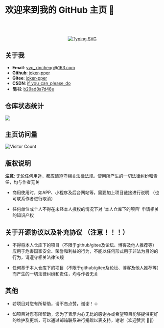 
# 欢迎来到我的 GitHub 主页 👋

<br/>
<br/>

<p align="center">
<a href="https://git.io/typing-svg"><img src="https://readme-typing-svg.demolab.com?font=Orbitron&size=40&pause=1000&center=true&width=800&height=70&lines=Welcom+to+my+Github+profile+page!" alt="Typing SVG" /></a>
</p>

## 关于我

- **Email**: yyc_xincheng@163.com
- **Github**: [joker-pper](https://github.com/joker-pper)
- **Gitee**: [joker-pper](https://gitee.com/joker-pper)
- **CSDN**: [if_you_can_please_do](https://blog.csdn.net/if_you_can_please_do)
- **简书**: [b29ad8a7d48e](https://www.jianshu.com/u/b29ad8a7d48e)

## 仓库状态统计

![](https://github-readme-stats.vercel.app/api?username=joker-pper&show_icons=true&theme=transparent)



## 主页访问量

![Visitor Count](https://profile-counter.glitch.me/joker-pper/count.svg)


## 版权说明

**注意**: 无论任何用途，都应请遵守相关法律法规。使用所产生的一切法律纠纷和责任，均与作者无关

+ 商用使用时，如APP、小程序及后台网站等，需要加上项目链接进行说明 （也可联系作者进行取消）

+ 任何单位或个人不得在未经本人授权的情况下对 '本人仓库下的项目' 申请相关的知识产权



##  关于开源协议以及补充协议 （注意！！！）

+ 不得将本人仓库下的项目（不限于github/gitee及论坛、博客及他人推荐等）应用于危害国家安全、荣誉和利益的行为，不能以任何形式用于非法为目的的行为，请遵守相关法律法规

+ 任何基于本人仓库下的项目（不限于github/gitee及论坛、博客及他人推荐等）而产生的一切法律纠纷和责任，均与作者无关

## 其他

+ 若项目对您有所帮助，请不吝点赞，谢谢！☺️
  
+ 如项目对您有所帮助，您为了表示内心无比的感谢亦或希望项目能够提供更好的维护及更新，可以通过邮箱联系进行捐赠以表支持，谢谢（欢迎赞赏 👏🏻）

